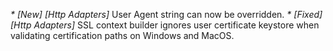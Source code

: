 _* [New] [Http Adapters]_ User Agent string can now be overridden.
_* [Fixed] [Http Adapters]_ SSL context builder ignores user certificate keystore when validating certification paths on Windows and MacOS.  

